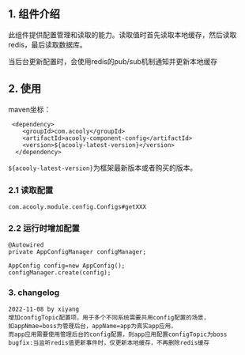 <!-- title: 参数配置组件 -->
<!-- type: app -->
<!-- author: qiubo -->
<!-- date: 2019-11-06 -->
## 1. 组件介绍
此组件提供配置管理和读取的能力。读取值时首先读取本地缓存，然后读取redis，最后读取数据库。

当后台更新配置时，会使用redis的pub/sub机制通知并更新本地缓存

## 2. 使用

maven坐标：

     <dependency>
        <groupId>com.acooly</groupId>
        <artifactId>acooly-component-config</artifactId>
        <version>${acooly-latest-version}</version>
      </dependency>

`${acooly-latest-version}`为框架最新版本或者购买的版本。

### 2.1 读取配置

    com.acooly.module.config.Configs#getXXX  
       
### 2.2 运行时增加配置

    @Autowired
    private AppConfigManager configManager;
       
    AppConfig config=new AppConfig();
    configManager.create(config);

### 3. changelog
    2022-11-08 by xiyang
    增加configTopic配置项，用于多个不同系统需要共用config配置的场景，
    如appNmae=boss为管理后台，appName=app为真实app应用，
    而app应用需要使用管理后台的config配置，则app应用配置configTopic为boss
    bugfix:当监听redis值更新事件时，仅更新本地缓存，不再删除redis缓存
